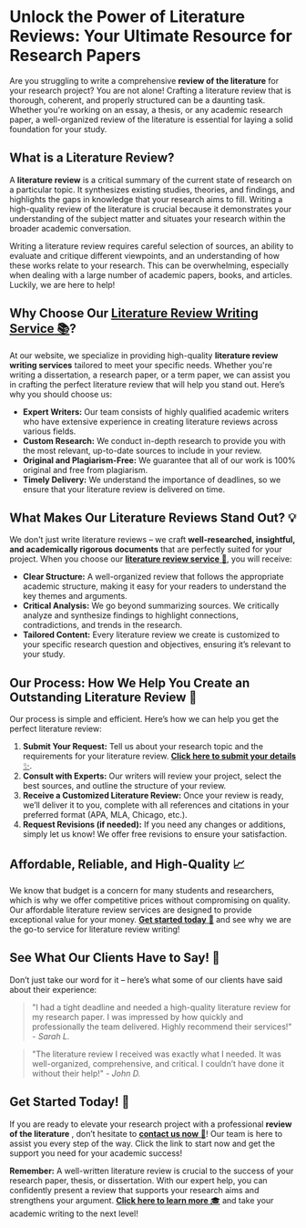 # Unlock the Power of Literature Reviews: Your Ultimate Resource for Research Papers

Are you struggling to write a comprehensive **review of the literature** for your research project? You are not alone! Crafting a literature review that is thorough, coherent, and properly structured can be a daunting task. Whether you're working on an essay, a thesis, or any academic research paper, a well-organized review of the literature is essential for laying a solid foundation for your study.

## What is a Literature Review?

A **literature review** is a critical summary of the current state of research on a particular topic. It synthesizes existing studies, theories, and findings, and highlights the gaps in knowledge that your research aims to fill. Writing a high-quality review of the literature is crucial because it demonstrates your understanding of the subject matter and situates your research within the broader academic conversation.

Writing a literature review requires careful selection of sources, an ability to evaluate and critique different viewpoints, and an understanding of how these works relate to your research. This can be overwhelming, especially when dealing with a large number of academic papers, books, and articles. Luckily, we are here to help!

## Why Choose Our [**Literature Review Writing Service** 📚](https://tinyurl.com/topessay?keyword=review+of+the+literature)?

At our website, we specialize in providing high-quality **literature review writing services** tailored to meet your specific needs. Whether you're writing a dissertation, a research paper, or a term paper, we can assist you in crafting the perfect literature review that will help you stand out. Here’s why you should choose us:

- **Expert Writers:** Our team consists of highly qualified academic writers who have extensive experience in creating literature reviews across various fields.
- **Custom Research:** We conduct in-depth research to provide you with the most relevant, up-to-date sources to include in your review.
- **Original and Plagiarism-Free:** We guarantee that all of our work is 100% original and free from plagiarism.
- **Timely Delivery:** We understand the importance of deadlines, so we ensure that your literature review is delivered on time.

## What Makes Our Literature Reviews Stand Out? 💡

We don't just write literature reviews – we craft **well-researched, insightful, and academically rigorous documents** that are perfectly suited for your project. When you choose our [**literature review service** 📝](https://tinyurl.com/topessay?keyword=review+of+the+literature), you will receive:

- **Clear Structure:** A well-organized review that follows the appropriate academic structure, making it easy for your readers to understand the key themes and arguments.
- **Critical Analysis:** We go beyond summarizing sources. We critically analyze and synthesize findings to highlight connections, contradictions, and trends in the research.
- **Tailored Content:** Every literature review we create is customized to your specific research question and objectives, ensuring it’s relevant to your study.

## Our Process: How We Help You Create an Outstanding Literature Review 🌟

Our process is simple and efficient. Here’s how we can help you get the perfect literature review:

1. **Submit Your Request:** Tell us about your research topic and the requirements for your literature review. [**Click here to submit your details** ✨](https://tinyurl.com/topessay?keyword=review+of+the+literature).
2. **Consult with Experts:** Our writers will review your project, select the best sources, and outline the structure of your review.
3. **Receive a Customized Literature Review:** Once your review is ready, we’ll deliver it to you, complete with all references and citations in your preferred format (APA, MLA, Chicago, etc.).
4. **Request Revisions (if needed):** If you need any changes or additions, simply let us know! We offer free revisions to ensure your satisfaction.

## Affordable, Reliable, and High-Quality 📈

We know that budget is a concern for many students and researchers, which is why we offer competitive prices without compromising on quality. Our affordable literature review services are designed to provide exceptional value for your money. [**Get started today** 🎯](https://tinyurl.com/topessay?keyword=review+of+the+literature) and see why we are the go-to service for literature review writing!

## See What Our Clients Have to Say! 👏

Don’t just take our word for it – here’s what some of our clients have said about their experience:

> "I had a tight deadline and needed a high-quality literature review for my research paper. I was impressed by how quickly and professionally the team delivered. Highly recommend their services!" - _Sarah L._

> "The literature review I received was exactly what I needed. It was well-organized, comprehensive, and critical. I couldn’t have done it without their help!" - _John D._

## Get Started Today! 📅

If you are ready to elevate your research project with a professional **review of the literature** , don’t hesitate to [**contact us now** 💬](https://tinyurl.com/topessay?keyword=review+of+the+literature)! Our team is here to assist you every step of the way. Click the link to start now and get the support you need for your academic success!

**Remember:** A well-written literature review is crucial to the success of your research paper, thesis, or dissertation. With our expert help, you can confidently present a review that supports your research aims and strengthens your argument. [**Click here to learn more** 🎓](https://tinyurl.com/topessay?keyword=review+of+the+literature) and take your academic writing to the next level!
